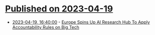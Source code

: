 # [Published on 2023-04-19](index.md)

* [2023-04-19, 16:40:00](https://slashdot.org/story/23/04/19/153217/europe-spins-up-ai-research-hub-to-apply-accountability-rules-on-big-tech?utm_source=rss1.0mainlinkanon&utm_medium=feed) - [Europe Spins Up AI Research Hub To Apply Accountability Rules on Big Tech](https://slashdot.org/story/23/04/19/153217/europe-spins-up-ai-research-hub-to-apply-accountability-rules-on-big-tech?utm_source=rss1.0mainlinkanon&utm_medium=feed)
